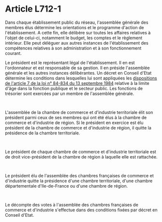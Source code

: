 # Article L712-1

<p>   Dans chaque établissement public du réseau, l'assemblée générale des membres élus détermine les orientations et le programme d'action de l'établissement. A cette fin, elle délibère sur toutes les affaires relatives à l'objet de celui-ci, notamment le budget, les comptes et le règlement intérieur. Elle peut déléguer aux autres instances de l'établissement des compétences relatives à son administration et à son fonctionnement courant.</p><p>   Le président est le représentant légal de l'établissement. Il en est l'ordonnateur et est responsable de sa gestion. Il en préside l'assemblée générale et les autres instances délibérantes. Un décret en Conseil d'Etat détermine les conditions dans lesquelles lui sont appliquées les <a href='/affichTexteArticle.do?cidTexte=JORFTEXT000000320891&idArticle=JORFARTI000002471890&categorieLien=cid'>dispositions de l'article 7 de la loi n° 84-834 du 13 septembre 1984</a> relative à la limite d'âge dans la fonction publique et le secteur public. Les fonctions de trésorier sont exercées par un membre de l'assemblée générale.</p><p><br/></p><p>L'assemblée de la chambre de commerce et d'industrie territoriale élit son président parmi ceux de ses membres qui ont été élus à la chambre de commerce et d'industrie de région. Si le président en exercice est élu président de la chambre de commerce et d'industrie de région, il quitte la présidence de la chambre territoriale.</p><p><br/></p><p> Le président de chaque chambre de commerce et d'industrie territoriale est de droit vice-président de la chambre de région à laquelle elle est rattachée.</p><p><br/></p><p> Le président élu de l'assemblée des chambres françaises de commerce et d'industrie quitte la présidence d'une chambre territoriale, d'une chambre départementale d'Ile-de-France ou d'une chambre de région.</p><p><br/></p><p> Le décompte des votes à l'assemblée des chambres françaises de commerce et d'industrie s'effectue dans des conditions fixées par décret en Conseil d'Etat. </p>